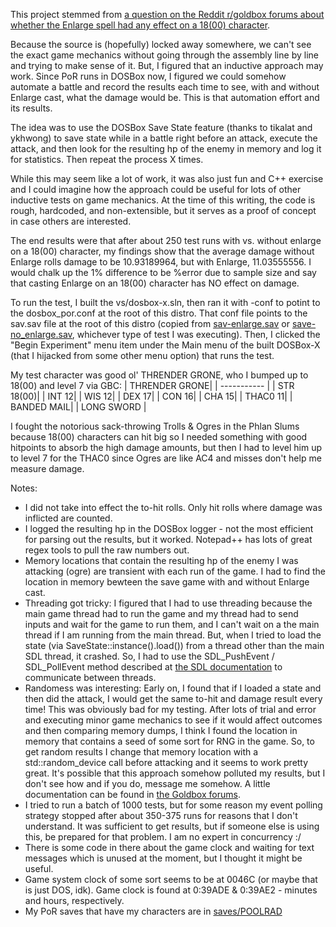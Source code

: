 This project stemmed from [a question on the Reddit r/goldbox forums about whether the Enlarge spell had any effect on a 18(00) character](https://www.reddit.com/r/goldbox/comments/1914msa/how_does_enlarge_work/).

Because the source is (hopefully) locked away somewhere, we can't see the exact game mechanics without going through the assembly line by line and trying to make sense of it.  But, I figured that an inductive approach may work.  Since PoR runs in DOSBox now, I figured we could somehow automate a battle and record the results each time to see, with and without Enlarge cast, what the damage would be.  This is that automation effort and its results.  

The idea was to use the DOSBox Save State feature (thanks to tikalat and ykhwong) to save state while in a battle right before an attack, execute the attack, and then look for the resulting hp of the enemy in memory and log it for statistics.  Then repeat the process X times.  

While this may seem like a lot of work, it was also just fun and C++ exercise and I could imagine how the approach could be useful for lots of other inductive tests on game mechanics.  At the time of this writing, the code is rough, hardcoded, and non-extensible, but it serves as a proof of concept in case others are interested.

The end results were that after about 250 test runs with vs. without enlarge on a 18(00) character, my findings show that the average damage without Enlarge rolls damage to be 10.93189964, but with Enlarge, 11.03555556.  I would chalk up the 1% difference to be %error due to sample size and say that casting Enlarge on an 18(00) character has NO effect on damage.

To run the test, I built the vs/dosbox-x.sln, then ran it with -conf to potint to the dosbox_por.conf at the root of this distro.  That conf file points to the sav.sav file at the root of this distro (copied from [sav-enlarge.sav](saves/DOSBOX/sav-enlarge.sav) or [save-no_enlarge.sav](saves/DOSBOX/save-no_enlarge.sav), whichever type of test I was executing).  Then, I clicked the "Begin Experiment" menu item under the Main menu of the built DOSBox-X (that I hijacked from some other menu option) that runs the test.

My test character was good ol' THRENDER GRONE, who I bumped up to 18(00) and level 7 via GBC:
| THRENDER GRONE| 
| ----------- |
| STR 18(00)| 
| INT 12| 
| WIS 12| 
| DEX 17| 
| CON 16| 
| CHA 15| 
| THAC0 11| 
| BANDED MAIL| 
| LONG SWORD | 

I fought the notorious sack-throwing Trolls & Ogres in the Phlan Slums because 18(00) characters can hit big so I needed something with good hitpoints to absorb the high damage amounts, but then I had to level him up to level 7 for the THAC0 since Ogres are like AC4 and misses don't help me measure damage.


Notes:
 - I did not take into effect the to-hit rolls.  Only hit rolls where damage was inflicted are counted.
 - I logged the resulting hp in the DOSBox logger - not the most efficient for parsing out the results, but it worked.  Notepad++ has lots of great regex tools to pull the raw numbers out.
 - Memory locations that contain the resulting hp of the enemy I was attacking (ogre) are transient with each run of the game.  I had to find the location in memory bewteen the save game with and without Enlarge cast.
 - Threading got tricky: I figured that I had to use threading because the main game thread had to run the game and my thread had to send inputs and wait for the game to run them, and I can't wait on a the main thread if I am running from the main thread.  But, when I tried to load the state (via SaveState::instance().load()) from a thread other than the main SDL thread, it crashed.  So, I had to use the SDL_PushEvent / SDL_PollEvent method described at [the SDL documentation](https://wiki.libsdl.org/SDL2/SDL_PushEvent#remarks) to communicate between threads.
 - Randomess was interesting:  Early on, I found that if I loaded a state and then did the attack, I would get the same to-hit and damage result every time!   This was obviously bad for my testing.  After lots of trial and error and executing minor game mechanics to see if it would affect outcomes and then comparing memory dumps, I think I found the location in memory that contains a seed of some sort for RNG in the game.  So, to get random results I change that memory location with a std::random_device call before attacking and it seems to work pretty great.  It's possible that this approach somehow polluted my results, but I don't see how and if you do, message me somehow.  A little documentation can be found in [the Goldbox forums](https://forums.goldbox.games/index.php?topic=4471.0).
 - I tried to run a batch of 1000 tests, but for some reason my event polling strategy stopped after about 350-375 runs for reasons that I don't understand.  It was sufficient to get results, but if someone else is using this, be prepared for that problem.  I am no expert in concurrency :/
 - There is some code in there about the game clock and waiting for text messages which is unused at the moment, but I thought it might be useful.
 - Game system clock of some sort seems to be at 0046C (or maybe that is just DOS, idk).  Game clock is found at 0:39ADE & 0:39AE2 - minutes and hours, respectively.
 - My PoR saves that have my characters are in [saves/POOLRAD](saves/POOLRAD)
